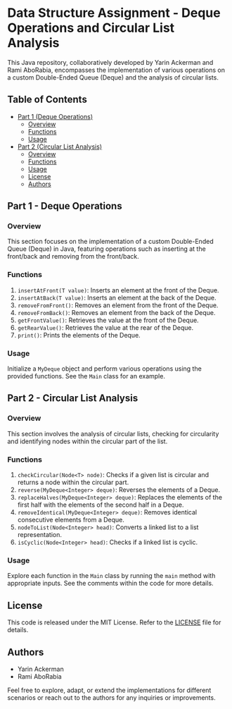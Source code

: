 # Data Structure Assignment - Deque Operations and Circular List Analysis

This Java repository, collaboratively developed by Yarin Ackerman and Rami AboRabia, encompasses the implementation of various operations on a custom Double-Ended Queue (Deque) and the analysis of circular lists.

## Table of Contents
- [Part 1 (Deque Operations)](#part-1-deque-operations)
  - [Overview](#overview)
  - [Functions](#functions)
  - [Usage](#usage)
- [Part 2 (Circular List Analysis)](#part-2-circular-list-analysis)
  - [Overview](#overview-1)
  - [Functions](#functions-1)
  - [Usage](#usage-1)
  - [License](#license)
  - [Authors](#authors)

## Part 1 - Deque Operations

### Overview
This section focuses on the implementation of a custom Double-Ended Queue (Deque) in Java, featuring operations such as inserting at the front/back and removing from the front/back.

### Functions
1. `insertAtFront(T value)`: Inserts an element at the front of the Deque.
2. `insertAtBack(T value)`: Inserts an element at the back of the Deque.
3. `removeFromFront()`: Removes an element from the front of the Deque.
4. `removeFromBack()`: Removes an element from the back of the Deque.
5. `getFrontValue()`: Retrieves the value at the front of the Deque.
6. `getRearValue()`: Retrieves the value at the rear of the Deque.
7. `print()`: Prints the elements of the Deque.

### Usage
Initialize a `MyDeque` object and perform various operations using the provided functions. See the `Main` class for an example.

## Part 2 - Circular List Analysis

### Overview
This section involves the analysis of circular lists, checking for circularity and identifying nodes within the circular part of the list.

### Functions
1. `checkCircular(Node<T> node)`: Checks if a given list is circular and returns a node within the circular part.
2. `reverse(MyDeque<Integer> deque)`: Reverses the elements of a Deque.
3. `replaceHalves(MyDeque<Integer> deque)`: Replaces the elements of the first half with the elements of the second half in a Deque.
4. `removeIdentical(MyDeque<Integer> deque)`: Removes identical consecutive elements from a Deque.
5. `nodeToList(Node<Integer> head)`: Converts a linked list to a list representation.
6. `isCyclic(Node<Integer> head)`: Checks if a linked list is cyclic.

### Usage
Explore each function in the `Main` class by running the `main` method with appropriate inputs. See the comments within the code for more details.

## License
This code is released under the MIT License. Refer to the [LICENSE](LICENSE) file for details.

## Authors
- Yarin Ackerman
- Rami AboRabia

Feel free to explore, adapt, or extend the implementations for different scenarios or reach out to the authors for any inquiries or improvements.
